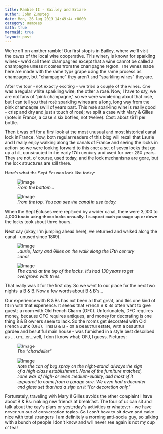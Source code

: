 ```yaml
---
title: Ramble II - Bailley and Briare
author: John Zumsteg
date: Mon, 26 Aug 2013 14:49:44 +0000
category: Rambles
math: true
mermaid: true
layout: post
---
```

We're off on another ramble! Our first stop is in Bailley, where we'll visit the caves of the local wine cooperative. This winery is known for sparkling wines - we'd call them champagnes except that a wine cannot be called a champagne unless it comes from the champagne region. The wines made here are made with the same type grape using the same process as champagne, but "champagne" they aren't and "sparkling wines" they are.

After the tour - not exactly exciting - we tried a couple of the wines. One was a regular white sparkling wine, the other a rosé. Now, I have to say, we are not fans of "pink champagne," so we were wondering about that rosé, but I can tell you that rosé sparkling wines are a long, long way from the pink champagne swill of years past. This rosé sparkling wine is really good - crisp and dry and just a touch of rosé; we split a case with Mary &amp; Gilles (note: in France, a case is six bottles, not twelve). Cost: about \\$11 per bottle.

Then it was off for a first look at the most unusual and most historical canal lock in France. Now, both regular readers of this blog will recall that Laurie and I really enjoy walking along the canals of France and seeing the locks in action, so we were looking forward to this one: a set of seven locks that go up a hill, constructed in the early 17th century and used for over 250 years. They are not, of course, used today, and the lock mechanisms are gone, but the lock structures are still there.

Here's what the Sept Écluses look like today:

<figure class = "portrait">
	<img src="{{"/assets/images/2013/08/MG_0066.jpg" | prepend: site.baseurl | prepend: site.url }}" alt="Image" />
	<figcaption><em>From the bottom...</em></figcaption>
</figure>



<figure class = "portrait">
	<img src="{{"/assets/images/2013/08/MG_0068.jpg" | prepend: site.baseurl | prepend: site.url }}" alt="Image" />
	<figcaption><em>From the top. You can see the canal in use today.</em></figcaption>
</figure>


When the Sept Écluses were replaced by a wider canal, there were 3,000 to 4,000 boats using these locks annually. I suspect each passage up or down the locks took about three hours.

Next day (okay, I'm jumping ahead here), we returned and walked along the canal - unused since 1889).

<figure class = "portrait">
	<img src="{{"/assets/images/2013/08/MG_0079.jpg" | prepend: site.baseurl | prepend: site.url }}" alt="Image" />
	<figcaption><em>Laurie, Mary and Gilles on the walk along the 17th century canal.</em></figcaption>
</figure>



<figure class = "landscape">
	<img src="{{"/assets/images/2013/08/MG_0076.jpg" | prepend: site.baseurl | prepend: site.url }}" alt="Image" />
	<figcaption><em>The canal at the top of the locks. It's had 130 years to get overgrown with trees.</em></figcaption>
</figure>


That really was it for the first day. So we went to our place for the next two nights: a B &amp; B. Now a few words about B &amp; B's...

Our experience with B &amp; Bs has not been all that great, and this one kind of fit in with that experience. It seems that French B &amp; Bs often want to give guests a room with Old French Charm (OFC). Unfortunately, OFC requires money, because OFC requires antiques, and money for decorating is one thing B &amp; B owners seem to lack. So the rooms get decorated with Old French Junk (OFJ). This B &amp; B - on a beautiful estate, with a beautiful garden and beautiful main house - was furnished in a style best described as ... um...er...well, I don't know what; OFJ, I guess. Pictures:

<figure class = "portrait">
	<img src="{{"/assets/images/2013/08/DSC03877.jpg" | prepend: site.baseurl | prepend: site.url }}" alt="Image" />
	<figcaption><em>The "chandelier"</em></figcaption>
</figure>



 
<figure class = "landscape">
	<img src="{{"/assets/images/2013/08/DSC03879.jpg" | prepend: site.baseurl | prepend: site.url }}" alt="Image" />
	<figcaption><em>Note the can of bug spray on the night-stand: always the sign of a high-class establishment. None of the furniture matched, none was of high- or even medium-quality, and most of it appeared to come from a garage sale. We even had a decanter and glass set that had a sign on it "For decoration only."</em></figcaption>
</figure>



Fortunately, traveling with Mary & Gilles avoids the other complaint I have about B & Bs: making new friends at breakfast. The four of us can sit and talk about the day's plans or yesterday's activities or whatever - we have never run out of conversation topics. So I don't have to sit down and make nice with total strangers. I am definitely a morning anti-social guy, so talking with a bunch of people I don't know and will never see again is not my cup o' tea!

